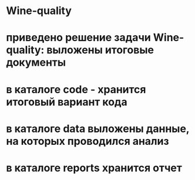 # Wine-quality
# приведено решение задачи Wine-quality: выложены итоговые документы
# в каталоге code - хранится итоговый вариант кода
# в каталоге data выложены данные, на которых проводился анализ
# в каталоге reports хранится отчет
